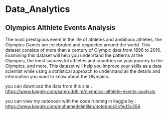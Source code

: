 # Data_Analytics
## Olympics Althlete Events Analysis
The most prestigious event in the life of athletes and ambitious athletes, the Olympics Games are celebrated and respected around the world. This dataset consists of more than a century of Olympic data  from  1896 to 2016. Examining this dataset will help you understand the patterns at the  Olympics,  the most successful athletes and countries on your journey to the Olympics, and more. This dataset will help you improve your skills as a data scientist while using a statistical approach to understand all the details and information you want to know about the Olympics.

you can download the data from this site : https://www.kaggle.com/samruddhim/olympics-althlete-events-analysis

you can view my notebook with the code running in kaggle by : https://www.kaggle.com/mohamedelatillah/notebook2cfed3c356
